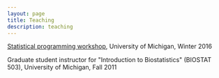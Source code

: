 ```yaml
---
layout: page
title: Teaching
description: teaching
---
```


[Statistical programming workshop](https://bdsegal.github.io/BSA-computing-workshop/), University of Michigan, Winter 2016

Graduate student instructor for "Introduction to Biostatistics" (BIOSTAT 503), University of Michigan, Fall 2011
